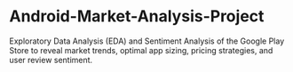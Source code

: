 # Android-Market-Analysis-Project
Exploratory Data Analysis (EDA) and Sentiment Analysis of the Google Play Store to reveal market trends, optimal app sizing, pricing strategies, and user review sentiment.

